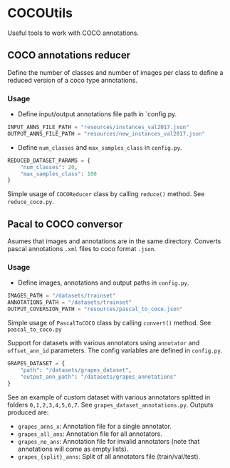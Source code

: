 # COCOUtils

Useful tools to work with COCO annotations.

## COCO annotations reducer

Define the number of classes and number of images per class to define a reduced version of a coco type annotations.

### Usage

- Define input/output annotations file path in `config.py.

```python
INPUT_ANNS_FILE_PATH = "resources/instances_val2017.json"
OUTPUT_ANNS_FILE_PATH = "resources/new_instances_val2017.json"
```

- Define `num_classes` and `max_samples_class` in `config.py`.

```python
REDUCED_DATASET_PARAMS = {
    "num_classes": 20,
    "max_samples_class": 100
}
```

Simple usage of `COCOReducer` class by calling `reduce()` method. See `reduce_coco.py`.

## Pacal to COCO conversor

Asumes that images and annotations are in the same directory. Converts pascal annotations `.xml` files to coco format `.json`.

### Usage
 - Define images, annotations and output paths in `config.py`.
 ```python
IMAGES_PATH = "/datasets/trainset"
ANNOTATIONS_PATH = "/datasets/trainset"
OUTPUT_COVERSION_PATH = "resources/pascal_to_coco.json"
```

Simple usage of `PascalToCOCO` class by calling `convert()` method. See `pascal_to_coco.py`

Support for datasets with various annotators using `annotator` and `offset_ann_id` parameters. The config variables are defined in `config.py`.
```python
GRAPES_DATASET = {
    "path": "/datasets/grapes_dataset",
    "output_ann_path": "/datasets/grapes_annotations"
}
```

See an example of custom dataset with various annotators splitted in folders `0,1,2,3,4,5,6,7`. See `grapes_dataset_annotations.py`.
Outputs produced are:

- `grapes_anns_x`: Annotation file for a single annotator.
- `grapes_all_ans`: Annotation file for all annotators.
- `grapes_no_ans`: Annotation file for invalid annotators (note that annotations will come as empty lists).
- `grapes_{split}_anns`: Split of all annotators file (train/val/test).